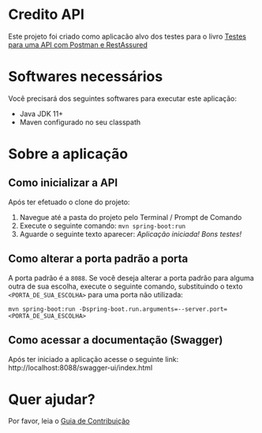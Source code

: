 # Credito API
Este projeto foi criado como aplicacão alvo dos testes para o livro [Testes para uma API com Postman e RestAssured](https://leanpub.com/testes-api-postman-rest-assured-v1)

# Softwares necessários
Você precisará dos seguintes softwares para executar este aplicação:
* Java JDK 11+
* Maven configurado no seu classpath

# Sobre a aplicação

## Como inicializar a API
Após ter efetuado o clone do projeto:
1. Navegue até a pasta do projeto pelo Terminal / Prompt de Comando
2. Execute o seguinte comando: `mvn spring-boot:run`
3. Aguarde o seguinte texto aparecer: _Aplicação iniciada! Bons testes!_

## Como alterar a porta padrão a porta
A porta padrão é a `8088`.
Se você deseja alterar a porta padrão para alguma outra de sua escolha, execute o seguinte comando, substituindo
o texto `<PORTA_DE_SUA_ESCOLHA>` para uma porta não utilizada:
```
mvn spring-boot:run -Dspring-boot.run.arguments=--server.port=<PORTA_DE_SUA_ESCOLHA>
```

## Como acessar a documentação (Swagger)
Após ter iniciado a aplicação acesse o seguinte link: http://localhost:8088/swagger-ui/index.html

# Quer ajudar?
Por favor, leia o [Guia de Contribuição](CONTRIBUTING.md)

